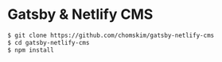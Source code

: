 # Gatsby & Netlify CMS

```sh
$ git clone https://github.com/chomskim/gatsby-netlify-cms
$ cd gatsby-netlify-cms
$ npm install


```

